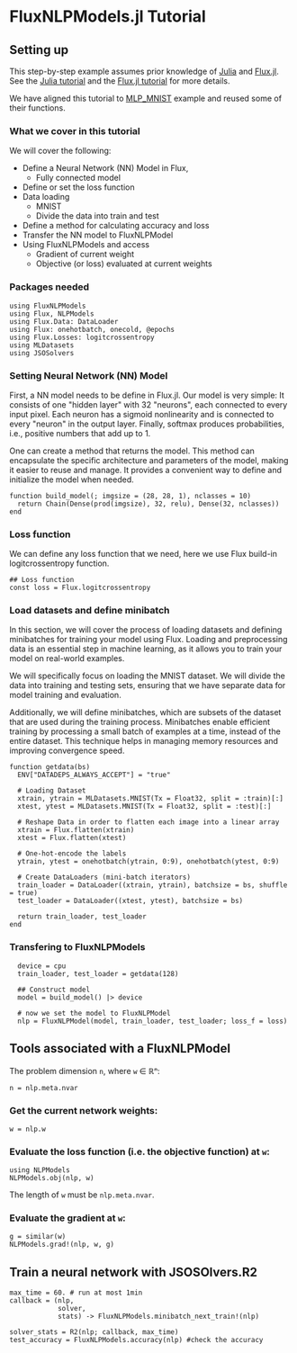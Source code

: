 # FluxNLPModels.jl Tutorial

## Setting up 
This step-by-step example assumes prior knowledge of [Julia](https://julialang.org/) and [Flux.jl](https://github.com/FluxML/Flux.jl).
See the [Julia tutorial](https://julialang.org/learning/) and the [Flux.jl tutorial](https://fluxml.ai/Flux.jl/stable/models/quickstart/#man-quickstart) for more details.


We have aligned this tutorial to [MLP_MNIST](https://github.com/FluxML/model-zoo/blob/master/vision/mlp_mnist/mlp_mnist.jl) example and reused some of their functions.

### What we cover in this tutorial

We will cover the following:

- Define a Neural Network (NN) Model in Flux, 
  - Fully connected model
- Define or set the loss function
- Data loading
  - MNIST 
  - Divide the data into train and test
- Define a method for calculating accuracy and loss
- Transfer the NN model to FluxNLPModel 
- Using FluxNLPModels and access 
  - Gradient of current weight
  - Objective (or loss) evaluated at current weights 


### Packages needed
```@example FluxNLPModel
using FluxNLPModels
using Flux, NLPModels
using Flux.Data: DataLoader
using Flux: onehotbatch, onecold, @epochs
using Flux.Losses: logitcrossentropy
using MLDatasets
using JSOSolvers
```

### Setting Neural Network (NN) Model

First, a NN model needs to be define in Flux.jl.
Our model is very simple: It consists of one "hidden layer" with 32 "neurons", each connected to every input pixel. Each neuron has a sigmoid nonlinearity and is connected to every "neuron" in the output layer. Finally, softmax produces probabilities, i.e., positive numbers that add up to 1.

One can create a method that returns the model. This method can encapsulate the specific architecture and parameters of the model, making it easier to reuse and manage. It provides a convenient way to define and initialize the model when needed.

```@example FluxNLPModel
function build_model(; imgsize = (28, 28, 1), nclasses = 10)
  return Chain(Dense(prod(imgsize), 32, relu), Dense(32, nclasses)) 
end
```

### Loss function

We can define any loss function that we need, here we use Flux build-in logitcrossentropy function. 
```@example FluxNLPModel
## Loss function
const loss = Flux.logitcrossentropy
```

### Load datasets and define minibatch 
In this section, we will cover the process of loading datasets and defining minibatches for training your model using Flux. Loading and preprocessing data is an essential step in machine learning, as it allows you to train your model on real-world examples.

We will specifically focus on loading the MNIST dataset. We will divide the data into training and testing sets, ensuring that we have separate data for model training and evaluation.

Additionally, we will define minibatches, which are subsets of the dataset that are used during the training process. Minibatches enable efficient training by processing a small batch of examples at a time, instead of the entire dataset. This technique helps in managing memory resources and improving convergence speed.

```@example FluxNLPModel
function getdata(bs)
  ENV["DATADEPS_ALWAYS_ACCEPT"] = "true"

  # Loading Dataset	
  xtrain, ytrain = MLDatasets.MNIST(Tx = Float32, split = :train)[:]
  xtest, ytest = MLDatasets.MNIST(Tx = Float32, split = :test)[:]

  # Reshape Data in order to flatten each image into a linear array
  xtrain = Flux.flatten(xtrain)
  xtest = Flux.flatten(xtest)

  # One-hot-encode the labels
  ytrain, ytest = onehotbatch(ytrain, 0:9), onehotbatch(ytest, 0:9)

  # Create DataLoaders (mini-batch iterators)
  train_loader = DataLoader((xtrain, ytrain), batchsize = bs, shuffle = true)
  test_loader = DataLoader((xtest, ytest), batchsize = bs)

  return train_loader, test_loader
end
```

### Transfering to FluxNLPModels

```@example FluxNLPModel
  device = cpu
  train_loader, test_loader = getdata(128)

  ## Construct model
  model = build_model() |> device

  # now we set the model to FluxNLPModel
  nlp = FluxNLPModel(model, train_loader, test_loader; loss_f = loss)
```

## Tools associated with a FluxNLPModel
The problem dimension `n`, where `w` ∈ ℝⁿ:
```@example FluxNLPModel
n = nlp.meta.nvar
```

### Get the current network weights:
```@example FluxNLPModel
w = nlp.w
```

### Evaluate the loss function (i.e. the objective function) at `w`:
```@example FluxNLPModel
using NLPModels
NLPModels.obj(nlp, w)
```
The length of `w` must be `nlp.meta.nvar`.

### Evaluate the gradient at `w`:
```@example FluxNLPModel
g = similar(w)
NLPModels.grad!(nlp, w, g)
```

## Train a neural network with JSOSOlvers.R2

```@example FluxNLPModel
max_time = 60. # run at most 1min
callback = (nlp, 
            solver, 
            stats) -> FluxNLPModels.minibatch_next_train!(nlp)

solver_stats = R2(nlp; callback, max_time)
test_accuracy = FluxNLPModels.accuracy(nlp) #check the accuracy
```